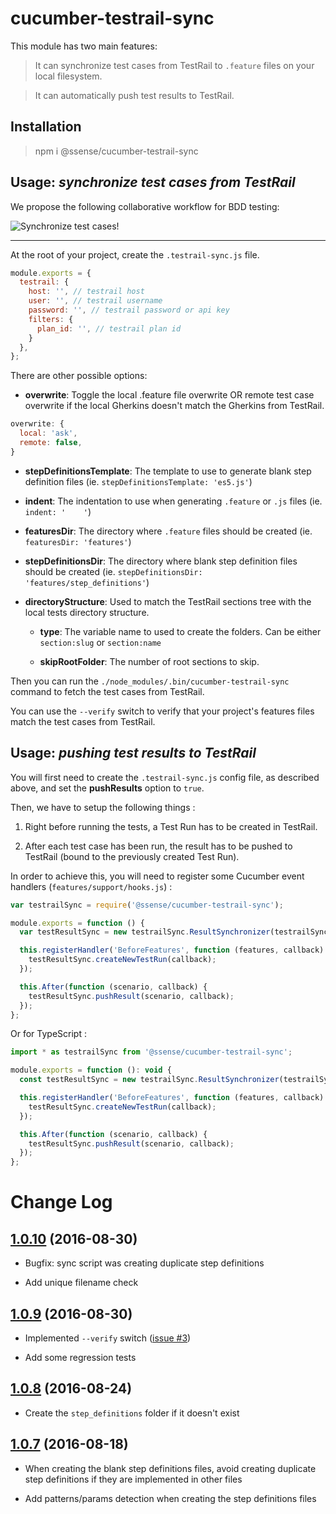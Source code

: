 # cucumber-testrail-sync

This module has two main features:

> It can synchronize test cases from TestRail to `.feature` files on your local filesystem.

> It can automatically push test results to TestRail.

## Installation

> npm i @ssense/cucumber-testrail-sync

## Usage: *synchronize test cases from TestRail*

We propose the following collaborative workflow for BDD testing:

![Synchronize test cases!](https://github.com/Groupe-Atallah/node-cucumber-testrail-sync/raw/master/images/sync-scenarios.png)

------------

At the root of your project, create the `.testrail-sync.js` file.

```js
module.exports = {
  testrail: {
    host: '', // testrail host
    user: '', // testrail username
    password: '', // testrail password or api key
    filters: {
      plan_id: '', // testrail plan id
    }
  },
};
```

There are other possible options:

  * __overwrite__: Toggle the local .feature file overwrite OR remote test case overwrite if the local Gherkins doesn't match the Gherkins from TestRail.

  ```js
  overwrite: {
    local: 'ask',
    remote: false,
  }
  ```

  * __stepDefinitionsTemplate__:  The template to use to generate blank step definition files (ie. `stepDefinitionsTemplate: 'es5.js'`)

  * __indent__: The indentation to use when generating `.feature` or `.js` files (ie. `indent: '    '`)

  * __featuresDir__: The directory where `.feature` files should be created (ie. `featuresDir: 'features'`)

  * __stepDefinitionsDir__: The directory where blank step definition files should be created  (ie. `stepDefinitionsDir: 'features/step_definitions'`)

  * __directoryStructure__: Used to match the TestRail sections tree with the local tests directory structure.

    * __type__: The variable name to used to create the folders. Can be either `section:slug` or `section:name`

    * __skipRootFolder__: The number of root sections to skip.

Then you can run the `./node_modules/.bin/cucumber-testrail-sync` command to fetch the test cases from TestRail.

You can use the `--verify` switch to verify that your project's features files match the test cases from TestRail.

## Usage: *pushing test results to TestRail*

You will first need to create the `.testrail-sync.js` config file, as described above, and set the **pushResults** option to `true`.

Then, we have to setup the following things :

1. Right before running the tests, a Test Run has to be created in TestRail.

2. After each test case has been run, the result has to be pushed to TestRail (bound to the previously created Test Run).

In order to achieve this, you will need to register some Cucumber event handlers (`features/support/hooks.js`) :

```js
var testrailSync = require('@ssense/cucumber-testrail-sync');

module.exports = function () {
  var testResultSync = new testrailSync.ResultSynchronizer(testrailSync.readConfig());

  this.registerHandler('BeforeFeatures', function (features, callback) {
    testResultSync.createNewTestRun(callback);
  });

  this.After(function (scenario, callback) {
    testResultSync.pushResult(scenario, callback);
  });
};
```

Or for TypeScript :

```js
import * as testrailSync from '@ssense/cucumber-testrail-sync';

module.exports = function (): void {
  const testResultSync = new testrailSync.ResultSynchronizer(testrailSync.readConfig());

  this.registerHandler('BeforeFeatures', function (features, callback) {
    testResultSync.createNewTestRun(callback);
  });

  this.After(function (scenario, callback) {
    testResultSync.pushResult(scenario, callback);
  });
};
```

# Change Log

## [1.0.10](https://github.com/Groupe-Atallah/node-cucumber-testrail-sync/tree/v1.0.10) (2016-08-30)

- Bugfix: sync script was creating duplicate step definitions

- Add unique filename check

## [1.0.9](https://github.com/Groupe-Atallah/node-cucumber-testrail-sync/tree/v1.0.9) (2016-08-30)

- Implemented `--verify` switch ([issue #3](https://github.com/Groupe-Atallah/node-cucumber-testrail-sync/issues/3))

- Add some regression tests

## [1.0.8](https://github.com/Groupe-Atallah/node-cucumber-testrail-sync/tree/v1.0.8) (2016-08-24)

- Create the `step_definitions` folder if it doesn't exist

## [1.0.7](https://github.com/Groupe-Atallah/node-cucumber-testrail-sync/tree/1.0.7) (2016-08-18)

- When creating the blank step definitions files, avoid creating duplicate step definitions if they are implemented in other files

- Add patterns/params detection when creating the step definitions files
